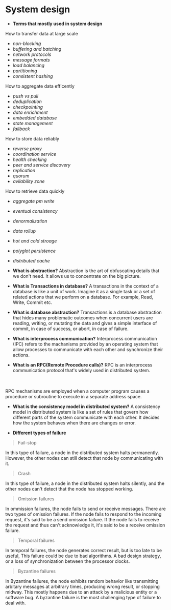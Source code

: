 # **System design**

* **Terms that mostly used in system design**

How to transfer data at large scale

* *non-blocking*
* *buffering and batching*
* *network protocols*
* *message formats*
* *load balancing*
* *partitioning*
* *consistent hashing*

How to aggregate data efficently

* *push vs pull*
* *deduplication*
* *checkpointing*
* *data enrichment*
* *embedded database*
* *state management*
* *fallback*

How to store data reliably

* *reverse proxy*
* *coordination service*
* *health checking*
* *peer and service discovery*
* *replication*
* *quorum*
* *avilability zone*

How to retrieve data quickly

* *aggregate pm write*
* *eventual consistency*
* *denormalization*
* *data rollup*
* *hot and cold stroage*
* *polyglot persistence*
* *distributed cache*

* **What is abstraction?**
Abstraction is the art of obfuscating details that we don't need. It allows us to concentrate on the big picture.

* **What is Transactions in database?**
A transactions in the context of a database is like a unit of work. Imagine it as a single task or a set of related actions that we perform on a database. For example, Read, Write, Commit etc.

* **What is database abstraction?**
Transactions is a database abstraction that hides many problematic outcomes when concurrent users are reading, writing, or mutating the data and gives a simple interface of commit, in case of success, or abort, in case of failure.

* **What is interprocess communication?**
Interprocess communication (IPC) refers to the machanisms provided by an operating system that allow processes to communicate with each other and synchronize their actions.

* **What is an RPC(Remote Procedure calls)?**
RPC is an interprocess communication protocol that's widely used in distributed system.
<br />
<br />
RPC mechanisms are employed when a computer program causes a procedure or subroutine to execute in a separate address space.

* **What is the consistency model in distributed system?**
A consistency model in distributed system is like a set of rules that govern how different parts of the system communicate with each other. It decides how the system behaves when there are changes or error.

* **Different types of failure**

> Fail-stop

In this type of failure, a node in the distributed system halts permanently. However, the other nodes can still detect that node by communicating with it.

> Crash

In this type of failure, a node in the distributed system halts silently, and the other nodes can't detect that the node has stopped working.

> Omission failures

In ommission failures, the node fails to send or receive messages. There are two types of omission failures. If the node fails to respond to the incoming request, it's said to be a send omission failure. If the node fails to receive the request and thus can't acknowledge it, it's said to be a receive omission failure.

> Temporal failures

In temporal failures, the node generates correct result, but is too late to be useful, This failure could be due to bad algorithms. A bad design strategy, or a loss of synchronization between the processor clocks.

> Byzantine failures

In Byzantine failures, the node exhibits random behavior like transmitting arbitary messages at arbitrary times, producing wrong result, or stopping midway. This mostly happens due to an attack by a malicious entity or a software bug. A byzantine failure is the most challenging type of failure to deal with.
